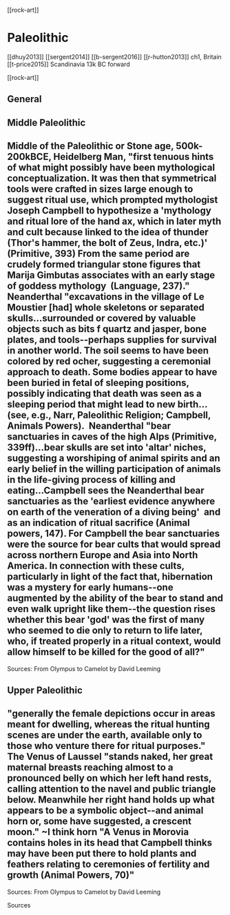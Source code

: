 [[rock-art]]
# Paleolithic


[[dhuy2013]]
[[sergent2014]]
[[b-sergent2016]]
[[r-hutton2013]] ch1, Britain
[[t-price2015]] Scandinavia 13k BC forward

[[rock-art]]


## General




## Middle Paleolithic

Middle of the Paleolithic or Stone age, 500k-200kBCE, Heidelberg Man, "first tenuous hints of what might possibly have been mythological conceptualization. It was then that symmetrical tools were crafted in sizes large enough to suggest ritual use, which prompted mythologist Joseph Campbell to hypothesize a 'mythology and ritual lore of the hand ax, which in later myth and cult because linked to the idea of thunder (Thor's hammer, the bolt of Zeus, Indra, etc.)' (Primitive, 393) From the same period are crudely formed triangular stone figures that Marija Gimbutas associates with an early stage of goddess mythology  (Language, 237)."
Neanderthal "excavations in the village of Le Moustier [had] whole skeletons or separated skulls...surrounded or covered by valuable objects such as bits f quartz and jasper, bone plates, and tools--perhaps supplies for survival in another world. The soil seems to have been colored by red ocher, suggesting a ceremonial approach to death. Some bodies appear to have been buried in fetal of sleeping positions, possibly indicating that death was seen as a sleeping period that might lead to new birth...(see, e.g., Narr, Paleolithic Religion; Campbell, Animals Powers). 
Neanderthal "bear sanctuaries in caves of the high Alps (Primitive, 339ff)...bear skulls are set into 'altar' niches, suggesting a worshiping of animal spirits and an early belief in the willing participation of animals in the life-giving process of killing and eating...Campbell sees the Neanderthal bear sanctuaries as the 'earliest evidence anywhere on earth of the veneration of a diving being'  and as an indication of ritual sacrifice (Animal powers, 147). For Campbell the bear sanctuaries were the source for bear cults that would spread across northern Europe and Asia into North America. In connection with these cults, particularly in light of the fact that, hibernation was a mystery for early humans--one augmented by the ability of the bear to stand and even walk upright like them--the question rises whether this bear 'god' was the first of many who seemed to die only to return to life later, who, if treated properly in a ritual context, would allow himself to be killed for the good of all?"
 
 
---------------------------------------------------------------------------------------------------------------------
Sources:
From Olympus to Camelot by David Leeming


## Upper Paleolithic

"generally the female depictions occur in areas meant for dwelling, whereas the ritual hunting scenes are under the earth, available only to those who venture there for ritual purposes."
The Venus of Laussel "stands naked, her great maternal breasts reaching almost to a pronounced belly on which her left hand rests, calling attention to the navel and public triangle below. Meanwhile her right hand holds up what appears to be a symbolic object--and animal horn or, some have suggested, a crescent moon." ~I think horn
"A Venus in Morovia contains holes in its head that Campbell thinks may have been put there to hold plants and feathers relating to ceremonies of fertility and growth (Animal Powers, 70)"
 
 
 
---------------------------------------------------------------------------------------------------------------------
Sources:
From Olympus to Camelot by David Leeming





Sources



